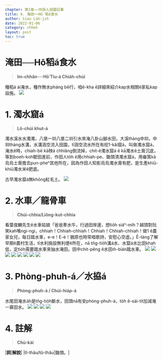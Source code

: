 ```yaml
---
chapter: 第1章——作田人田園記事
title: 6. 淹田──Hō͘稻á食水
author: Siau Lah-jih
date: 2022-01-06
category: chheh
layout: post
toc: true
---
```


# 淹田──Hō͘稻á食水
> **Im-chhân──Hō͘ Tiu-á Chia̍h-chúi**

種稻á ài淹水，種作無水pháng bē行，咱ē-kha ē詳細來紹介kap水相關ê家私kap設施。
![](../too5/01/1-7-11.Chui2hiap8a2.jpg)

# 1. 濁水窟á
> **Lô-chúi khut-á**

濁水溪水水濁濁，八堡一圳八堡二圳引水來淹八卦山腳水田，大溪thàng中圳，中圳thàng水溝，水溝涵空流入田園，tī涵空流水所在有挖1-kâi窟á，叫做濁水窟á，淹水ê時，chiah-bē kā秧á chhiâng倒流掉，chit-ê濁水窟á ē kā濁水ê土膏沉底，等到boeh-koh駛田進前，作田人to̍h ē用chhiah-pe、鋤頭清濁水窟á，用畚箕kā烏烏土膏擔去pun-pheⁿ其他所在，因為作田人知影烏烏濁水膏有肥，是生產khiū-khiū濁水米ê肥底。

古早濁水窟á無khōng紅毛土。
![](../too5/01/1-7-1.濁水窟仔.jpg)

# 2. 水車／龍骨車
> **Chúi-chhia/Liông-kut-chhia**

看葉俊麟先生ê水車姑娘「爸爸牽水牛，行過田岸邊，想tio̍h siáⁿ-mi̍h？越頭對阮笑kah嘴ngi-ngi，chhiah！Chhiah-chhiah！Chhiah！Chhiah-chhiah！做1 ê農家女兒，每日踏水車，e-e！E-è！猶原也時常唱歌詩，安慰心空虛。」Ē-tàng了解早期ê農村生活，tī水利施設無利便ê所在，nā tn̄g-tio̍h溝á水、水窟á水比田khah低，定tio̍h需要踏水車來抽水淹田。田中chit-pêng ê水田m̄-bián踏水車。
![](../too5/01/1-7-14.踏水車.jpg)
![](../too5/01/1-7-2.水車.jpg)
![](../too5/01/1-7-3.水車.jpg)
![](../too5/01/1-7-4.水車.jpg)
![](../too5/01/1-7-5.水車.jpg)
![](../too5/01/1-7-6.水車.jpg)
![](../too5/01/1-7-7.水車.jpg)
![](../too5/01/1-7-8.踏水車.jpg)


# 3. Phòng-phuh-á／水拹á
> **Phòng-phuh-á / Chúi-hia̍p-á**

水尾田淹水a̍h是tn̄g-tio̍h斷水，田頭nā有安phòng-phuh-á，to̍h ē-sái-tit加減淹一寡田水。
![](../too5/01/1-7-10.Chui2hiap8a2.jpg)
![](../too5/01/1-7-11.Chui2hiap8a2.jpg)
![](../too5/01/1-7-12.Chui2hiap8a2.jpg)
![](../too5/01/1-7-13.Chui2hiap8a2.jpg)

# 4. 註解
> **Chù-kái**

|**詞**|**解說**|
|tî-thâu/tû-thâu|鋤頭。|